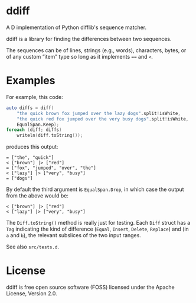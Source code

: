 # ddiff

A D implementation of Python difflib's sequence matcher.

ddiff is a library for finding the differences between two sequences.

The sequences can be of lines, strings (e.g., words), characters,
bytes, or of any custom “item” type so long as it implements `==`
and `<`.

# Examples

For example, this code:
```d
auto diffs = diff(
    "the quick brown fox jumped over the lazy dogs".split!isWhite,
    "the quick red fox jumped over the very busy dogs".split!isWhite,
    EqualSpan.Keep);
foreach (diff; diffs)
    writeln(diff.toString());
```
produces this output:
```
= ["the", "quick"]
< ["brown"] |> ["red"]
= ["fox", "jumped", "over", "the"]
< ["lazy"] |> ["very", "busy"]
= ["dogs"]
```
By default the third argument is `EqualSpan.Drop`, in which case the output
from the above would be:
```
< ["brown"] |> ["red"]
< ["lazy"] |> ["very", "busy"]
```

The `Diff.toString()` method is really just for testing. Each `Diff`
struct has a `Tag` indicating the kind of difference (`Equal`, `Insert`,
`Delete`, `Replace`) and (in `a` and `b`), the relevant subslices of the
two input ranges.

See also `src/tests.d`.

# License

ddiff is free open source software (FOSS) licensed under the 
Apache License, Version 2.0.
